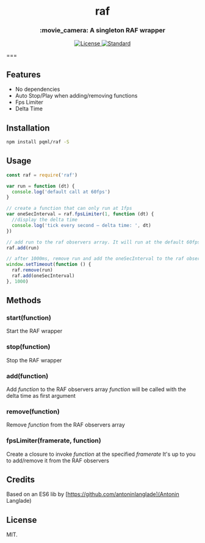 <h1 align="center">raf</h1>
<h3 align="center">:movie_camera: A singleton RAF wrapper</h3>

<div align="center">
  <!-- License -->
  <a href="https://raw.githubusercontent.com/pqml/raf/master/LICENSE">
    <img src="https://img.shields.io/badge/license-MIT-blue.svg?style=flat-square" alt="License" />
  </a>
  <!-- Standard -->
  <a href="http://standardjs.com/">
    <img src="https://img.shields.io/badge/code%20style-standard-brightgreen.svg?style=flat-square" alt="Standard" />
  </a>
</div>

===

## Features

- No dependencies
- Auto Stop/Play when adding/removing functions
- Fps Limiter
- Delta Time

## Installation

```sh
npm install pqml/raf -S
```

## Usage

```javascript
const raf = require('raf')

var run = function (dt) {
  console.log('default call at 60fps')
}

// create a function that can only run at 1fps
var oneSecInterval = raf.fpsLimiter(1, function (dt) {
  //display the delta time
  console.log('tick every second — delta time: ', dt)
})

// add run to the raf observers array. It will run at the default 60fps
raf.add(run)

// after 1000ms, remove run and add the oneSecInterval to the raf observers array
window.setTimeout(function () {
  raf.remove(run)
  raf.add(oneSecInterval)
}, 1000)

```

## Methods

### start(function)
Start the RAF wrapper

### stop(function)
Stop the RAF wrapper

### add(function)
Add _function_ to the RAF observers array
_function_ will be called with the delta time as first argument

### remove(function)
Remove _function_ from the RAF observers array

### fpsLimiter(framerate, function)
Create a closure to invoke _function_ at the specified _framerate_
It's up to you to add/remove it from the RAF observers

## Credits
Based on an ES6 lib by [https://github.com/antoninlanglade](Antonin Langlade)

## License
MIT.